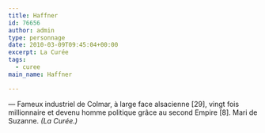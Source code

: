 ```yaml
---
title: Haffner
id: 76656
author: admin
type: personnage
date: 2010-03-09T09:45:04+00:00
excerpt: La Curée
tags:
  - curee
main_name: Haffner

---
```

— Fameux industriel de Colmar, à large face alsacienne [29], vingt fois millionnaire et devenu homme politique grâce au second Empire [8]. Mari de Suzanne. _(La Curée.)_